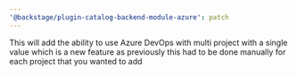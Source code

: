 ```yaml
---
'@backstage/plugin-catalog-backend-module-azure': patch
---
```


This will add the ability to use Azure DevOps with multi project with a single value which is a new feature as previously this had to be done manually for each project that you wanted to add
